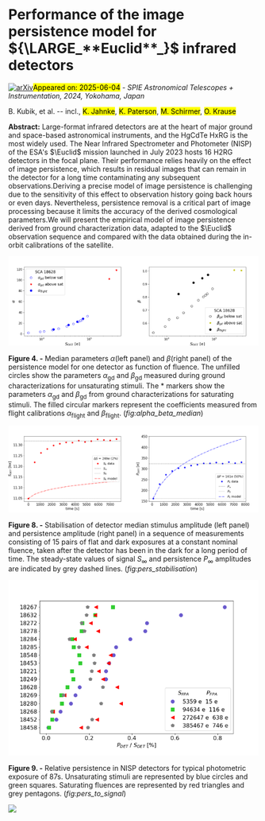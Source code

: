 <div class="macros" style="visibility:hidden;">
$\newcommand{\ensuremath}{}$
$\newcommand{\xspace}{}$
$\newcommand{\object}[1]{\texttt{#1}}$
$\newcommand{\farcs}{{.}''}$
$\newcommand{\farcm}{{.}'}$
$\newcommand{\arcsec}{''}$
$\newcommand{\arcmin}{'}$
$\newcommand{\ion}[2]{#1#2}$
$\newcommand{\textsc}[1]{\textrm{#1}}$
$\newcommand{\hl}[1]{\textrm{#1}}$
$\newcommand{\footnote}[1]{}$
$\newcommand{\baselinestretch}{1.0}$
$\newcommand{\thesubfigure}{\Alph{subfigure}}$</div>



<div id="title">

# Performance of the image persistence model for ${\LARGE_**Euclid**_}$ infrared detectors

</div>
<div id="comments">

[![arXiv](https://img.shields.io/badge/arXiv-2506.02775-b31b1b.svg)](https://arxiv.org/abs/2506.02775)<mark>Appeared on: 2025-06-04</mark> -  _SPIE Astronomical Telescopes + Instrumentation, 2024, Yokohama, Japan_

</div>
<div id="authors">

B. Kubik, et al. -- incl., <mark>K. Jahnke</mark>, <mark>K. Paterson</mark>, <mark>M. Schirmer</mark>, <mark>O. Krause</mark>

</div>
<div id="abstract">

**Abstract:** Large-format infrared detectors are at the heart of major ground and space-based astronomical instruments, and the HgCdTe HxRG is the most widely used. The Near Infrared Spectrometer and Photometer (NISP) of the ESA's $\Euclid$ mission launched in July 2023 hosts 16 H2RG detectors in the focal plane. Their performance relies heavily on the effect of image persistence, which results in residual images that can remain in the detector for a long time contaminating any subsequent observations.Deriving a precise model of image persistence is challenging due to the sensitivity of this effect to observation history going back hours or even days. Nevertheless, persistence removal is a critical part of image processing because it limits the accuracy of the derived cosmological parameters.We will present the empirical model of image persistence derived from ground characterization data, adapted to the $\Euclid$ observation sequence and compared with the data obtained during the in-orbit calibrations of the satellite.

</div>

<div id="div_fig1">

<img src="tmp_2506.02775/././Figures/median_ground_alpha_evolution_with_sat_and_flight_sca_18628.png" alt="Fig4.1" width="50%"/><img src="tmp_2506.02775/././Figures/median_ground_beta_evolution_with_sat_and_flight_sca_18628.png" alt="Fig4.2" width="50%"/>

**Figure 4. -**  Median parameters $\alpha$(left panel) and $\beta$(right panel) of the persistence model for one detector as function of fluence. The unfilled circles show the parameters $\alpha_\text{gd}$ and $\beta_\text{gd}$ measured during ground characterizations for unsaturating stimuli. The * markers show the parameters $\alpha_\text{gd}$ and $\beta_\text{gd}$ from ground characterizations for saturating stimuli. The filled circular markers represent the coefficients measured from flight calibrations $\alpha_\text{flight}$ and $\beta_\text{flight}$. (*fig:alpha_beta_median*)

</div>
<div id="div_fig2">

<img src="tmp_2506.02775/././Figures/median_signal_evolution_and_model_sca18267_irL_11_v2.png" alt="Fig8.1" width="50%"/><img src="tmp_2506.02775/././Figures/median_persistence_evolution_and_model_sca18267_irL_11_v2.png" alt="Fig8.2" width="50%"/>

**Figure 8. -** Stabilisation of detector median stimulus amplitude (left panel) and persistence amplitude (right panel) in a sequence of measurements consisting of 15 pairs of flat and dark exposures at a constant nominal fluence, taken after the detector has been in the dark for a long period of time. The steady-state values of signal $S_\infty$ and persistence $P_\infty$ amplitudes are indicated by grey dashed lines. (*fig:pers_stabilisation*)

</div>
<div id="div_fig3">

<img src="tmp_2506.02775/././Figures/persistence_ratio_s_irL05_irL90_irL50_spectro_irL70_spectro.png" alt="Fig9" width="100%"/>

**Figure 9. -** Relative persistence in NISP detectors for typical photometric exposure of 87s. Unsaturating stimuli are represented by blue circles and green squares. Saturating fluences are represented by red triangles and grey pentagons. (*fig:pers_to_signal*)

</div><div id="qrcode"><img src=https://api.qrserver.com/v1/create-qr-code/?size=100x100&data="https://arxiv.org/abs/2506.02775"></div>